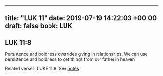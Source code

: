 
---
title: "LUK 11"
date: 2019-07-19 14:22:03 +00:00
draft: false
book: LUK
---

## LUK 11:8

Persistence and boldness overrides giving in relationships. We can use persistence and boldness to get things from our father in heaven

Related verses: LUKE 11:8. See [notes](https://my.bible.com/notes/3211915154758033557)

